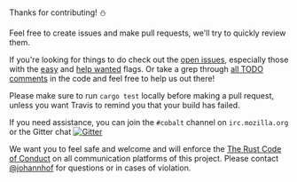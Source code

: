 Thanks for contributing! :snowman:

Feel free to create issues and make pull requests, we'll try to quickly review them.

If you're looking for things to do check out the [open issues](https://github.com/cobalt-org/cobalt.rs/issues), especially those with the
[easy](https://github.com/cobalt-org/liquid-rust/issues?q=is%3Aissue+is%3Aopen+label%3Aeasy) and [help wanted](https://github.com/cobalt-org/liquid-rust/issues?q=is%3Aissue+is%3Aopen+label%3A%22help+wanted%22) flags.
Or take a grep through [all TODO comments](https://github.com/cobalt-org/liquid-rust/search?q=TODO) in the code and feel free to help us out there!

Please make sure to run `cargo test` locally before making a pull request, unless you want Travis to remind you that your build has failed. 

If you need assistance, you can join the `#cobalt` channel on `irc.mozilla.org` or the Gitter chat [![Gitter](https://badges.gitter.im/Join%20Chat.svg)](https://gitter.im/cobalt-org/cobalt.rs)

We want you to feel safe and welcome and will enforce the [The Rust Code of Conduct](https://www.rust-lang.org/conduct.html) on all communication platforms of this project.
Please contact [@johannhof](https://github.com/johannhof) for questions or in cases of violation.
